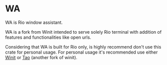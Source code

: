 # WA

WA is Rio window assistant.

WA is a fork from Winit intended to serve solely Rio terminal with addition of features and functionalities like open urls.

Considering that WA is built for Rio only, is highly recommend don't use this crate for personal usage. For personal usage it's recommended use either [Winit](https://github.com/rust-windowing/winit/) or [Tao](https://github.com/tauri-apps/tao) (another fork of winit).
